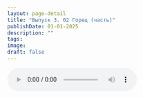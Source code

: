 ```yaml
---
layout: page-detail
title: "Выпуск 3. 02 Горец (часть)"
publishDate: 01-01-2025
description: ""
tags:
image:
draft: false
---
```


<audio title=" - Выпуск 3. 02 Горец (часть).mp3" src="https://filer-api.advayta.org/v1.0/public/files/72747" controls=""></audio>

  
